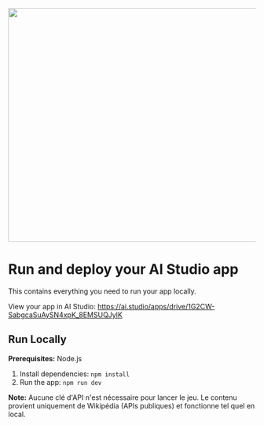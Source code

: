 <div align="center">
<img width="1200" height="475" alt="GHBanner" src="https://github.com/user-attachments/assets/0aa67016-6eaf-458a-adb2-6e31a0763ed6" />
</div>

# Run and deploy your AI Studio app

This contains everything you need to run your app locally.

View your app in AI Studio: https://ai.studio/apps/drive/1G2CW-SabgcaSuAySN4xpK_8EMSUQJylK

## Run Locally

**Prerequisites:**  Node.js


1. Install dependencies:
   `npm install`
2. Run the app:
   `npm run dev`

**Note:** Aucune clé d'API n'est nécessaire pour lancer le jeu. Le contenu provient uniquement de Wikipédia (APIs publiques) et fonctionne tel quel en local.
